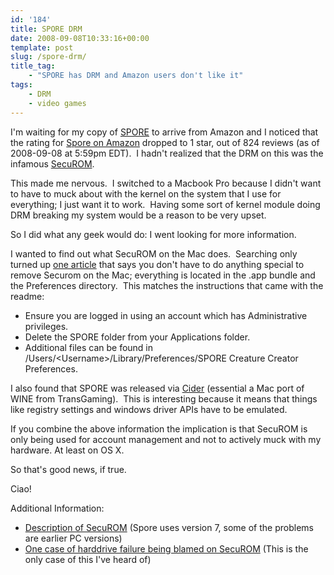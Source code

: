```yaml
---
id: '184'
title: SPORE DRM
date: 2008-09-08T10:33:16+00:00
template: post
slug: /spore-drm/
title_tag:
    - "SPORE has DRM and Amazon users don't like it"
tags:
    - DRM
    - video games
---
```


I'm waiting for my copy of [SPORE](http://www.spore.com/) to arrive from
Amazon and I noticed that the rating for
<a href="https://amzn.to/2ILbGCh">Spore on Amazon</a> dropped to 1 star, out
of 824 reviews (as of 2008-09-08 at 5:59pm EDT).  I hadn't realized that the
DRM on this was the infamous [SecuROM](http://en.wikipedia.org/wiki/SecuROM).

This made me nervous.  I switched to a Macbook Pro because I didn't want to
have to muck about with the kernel on the system that I use for everything; I
just want it to work.  Having some sort of kernel module doing DRM breaking my
system would be a reason to be very upset.

So I did what any geek would do: I went looking for more information.

I wanted to find out what SecuROM on the Mac does.  Searching only turned up
[one article](http://securom.mustbedestroyed.org/phorum/viewtopic.php?f=8&t=84&p=701)
that says you don't have to do anything special to remove Securom on the Mac;
everything is located in the .app bundle and the Preferences directory.  This
matches the instructions that came with the readme:

-   Ensure you are logged in using an account which has Administrative
    privileges.
-   Delete the SPORE folder from your Applications folder.
-   Additional files can be found in
    /Users/&lt;Username&gt;/Library/Preferences/SPORE Creature Creator
    Preferences.

I also found that SPORE was released via
[Cider](http://www.transgaming.com/products/cider/) (essential a Mac port of
WINE from TransGaming).  This is interesting because it means that things like
registry settings and windows driver APIs have to be emulated.

If you combine the above information the implication is that SecuROM is only
being used for account management and not to actively muck with my hardware.
At least on OS X.

So that's good news, if true.

Ciao!

Additional Information:

-   [Description of SecuROM](http://reclaimyourgame.com/index.php?option=com_content&view=article&id=52&Itemid=13)
    (Spore uses version 7, some of the problems are earlier PC versions)
-   [One case of harddrive failure being blamed on SecuROM](http://forums.ea.com/mboards/thread.jspa?threadID=378657&tstart=0&start=251)
    (This is the only case of this I've heard of)
